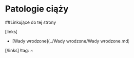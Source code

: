 # Patologie ciąży





##Linkujące do tej strony

[links]

- [Wady wrodzone](../Wady wrodzone/Wady wrodzone.md)


[/links]
!tag:
~


